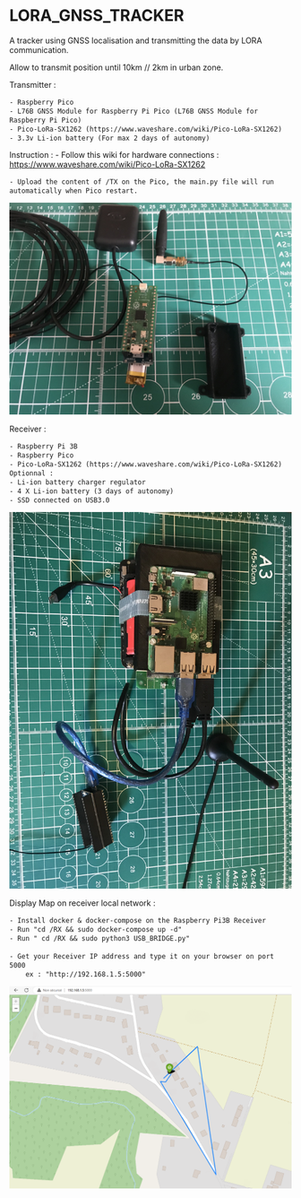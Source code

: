 # LORA_GNSS_TRACKER

A tracker using GNSS localisation and transmitting the data by LORA communication.

Allow to transmit position until 10km // 2km in urban zone.




Transmitter :
    
    - Raspberry Pico
    - L76B GNSS Module for Raspberry Pi Pico (L76B GNSS Module for Raspberry Pi Pico)
    - Pico-LoRa-SX1262 (https://www.waveshare.com/wiki/Pico-LoRa-SX1262)
    - 3.3v Li-ion battery (For max 2 days of autonomy)

Instruction : 
    - Follow this wiki for hardware connections : https://www.waveshare.com/wiki/Pico-LoRa-SX1262

    - Upload the content of /TX on the Pico, the main.py file will run automatically when Pico restart.

<img src="IMG_9841.jpg" alt="Alt text" title="Optional title">



    

Receiver :
    
    - Raspberry Pi 3B
    - Raspberry Pico
    - Pico-LoRa-SX1262 (https://www.waveshare.com/wiki/Pico-LoRa-SX1262)
    Optionnal :
    - Li-ion battery charger regulator
    - 4 X Li-ion battery (3 days of autonomy)
    - SSD connected on USB3.0

<img src="IMG_9836.jpg" alt="Alt text" title="Optional title">

    

Display Map on receiver local network :
    
    - Install docker & docker-compose on the Raspberry Pi3B Receiver
    - Run "cd /RX && sudo docker-compose up -d"
    - Run " cd /RX && sudo python3 USB_BRIDGE.py"
    
    - Get your Receiver IP address and type it on your browser on port 5000
        ex : "http://192.168.1.5:5000"


<img src="map.png" alt="Alt text" title="Optional title">
        
